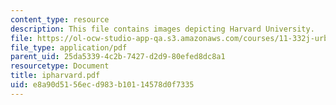 ```yaml
---
content_type: resource
description: This file contains images depicting Harvard University.
file: https://ol-ocw-studio-app-qa.s3.amazonaws.com/courses/11-332j-urban-design-fall-2003/e8a90d5156ecd983b10114578d0f7335_ipharvard.pdf
file_type: application/pdf
parent_uid: 25da5339-4c2b-7427-d2d9-80efed8dc8a1
resourcetype: Document
title: ipharvard.pdf
uid: e8a90d51-56ec-d983-b101-14578d0f7335
---
```

